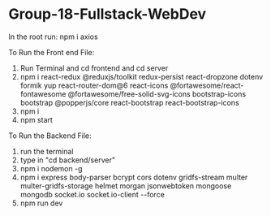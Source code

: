 # Group-18-Fullstack-WebDev

In the root run: npm i axios

To Run the Front end File:

1. Run Terminal and cd frontend and cd server
2. npm i react-redux @reduxjs/toolkit redux-persist react-dropzone dotenv formik yup react-router-dom@6 react-icons @fortawesome/react-fontawesome @fortawesome/free-solid-svg-icons bootstrap-icons bootstrap @popperjs/core react-bootstrap react-bootstrap-icons
3. npm i
4. npm start

To Run the Backend File:

1. run the terminal
2. type in "cd backend/server"
3. npm i nodemon -g
4. npm i express body-parser bcrypt cors dotenv gridfs-stream multer multer-gridfs-storage helmet morgan jsonwebtoken mongoose mongodb socket.io socket.io-client  --force
5. npm run dev
